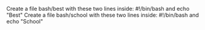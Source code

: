 Create a file bash/best with these two lines inside: #!/bin/bash and echo "Best"
Create a file bash/school with these two lines inside: #!/bin/bash and echo "School"
